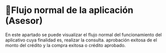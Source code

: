 # 🌊Flujo normal de la aplicación \(Asesor\)

En este apartado se puede visualizar el flujo normal del funcionamiento del aplicativo cuya finalidad es, realizar la consulta. aprobación exitosa de el monto del crédito y la compra exitosa o crédito aprobado.



